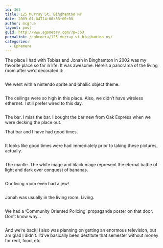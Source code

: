 ```yaml
---
id: 363
title: 125 Murray St, Binghamton NY
date: 2009-01-04T14:00:53+00:00
author: mcgrue
layout: post
guid: http://www.egometry.com/?p=363
permalink: /ephemera/125-murray-st-binghamton-ny/
categories:
  - Ephemera
---
```

The place I had with Tobias and Jonah in Binghamton in 2002 was my favorite place so far in life. It was awesome. Here&#8217;s a panorama of the living room after we&#8217;d decorated it:

<link rel="stylesheet" href="/css/lightbox.css" type="text/css" media="screen" />

  
  
</p> 

<a title="We went with a nintendo sprite and phallic object theme." rel="lightbox[murray]" href="/i/2002-02/living room-1.jpg"><img src="/i/2002-02/living room-1.jpg" alt="" /></a>

We went with a nintendo sprite and phallic object theme.

<a title="The ceilings were so high in this place.  Also, we didn't have wireless ethernet.  I still prefer wired to this day." rel="lightbox[murray]" href="/i/2002-02/living room-2.jpg"><img src="/i/2002-02/living room-2.jpg" alt="" /></a>

The ceilings were so high in this place. Also, we didn&#8217;t have wireless ethernet. I still prefer wired to this day.

<a title="The bar.  I miss the bar.  I bought the bar new from Oak Express when we were decking the place out. ...That bar and I have had good times." rel="lightbox[murray]" href="/i/2002-02/living room-3.jpg"><img src="/i/2002-02/living room-3.jpg" alt="" /></a>

The bar. I miss the bar. I bought the bar new from Oak Express when we were decking the place out.

That bar and I have had good times.

<a title="It looks like good times were had immediately prior to taking these pictures, actually." rel="lightbox[murray]" href="/i/2002-02/living room-4.jpg"><img src="/i/2002-02/living room-4.jpg" alt="" /></a>

It looks like good times were had immediately prior to taking these pictures, actually.

<a title="The mantle.  The white mage and black mage represent the eternal battle of light and dark over conquest of bananas." rel="lightbox[murray]" href="/i/2002-02/living room-5.jpg"><img src="/i/2002-02/living room-5.jpg" alt="" /></a>

The mantle. The white mage and black mage represent the eternal battle of light and dark over conquest of bananas.

<a title="Our living room even had a jew!" rel="lightbox[murray]" href="/i/2002-02/living room-6 (jonah's cove) .jpg"><img src="/i/2002-02/living room-6 (jonah's cove) .jpg" alt="" /></a>

Our living room even had a jew!

<a title="Jonah was usually in the living room.  Living." rel="lightbox[murray]" href="/i/2002-02/living room-7 (yes, jonah is furniture) .jpg"><img src="/i/2002-02/living room-7 (yes, jonah is furniture) .jpg" alt="" /></a>

Jonah was usually in the living room. Living.

<a title="We had a 'Community Oriented Policing' propaganda poster on that door.  Don't know why..." rel="lightbox[murray]" href="/i/2002-02/living room-8.jpg"><img src="/i/2002-02/living room-8.jpg" alt="" /></a>

We had a &#8216;Community Oriented Policing&#8217; propaganda poster on that door. Don&#8217;t know why&#8230;

<a title="And we're back!  I also was planning on getting an enormous television, but am glad I didn't.  I'd've basically been destitute that semester without money for rent, food, etc." rel="lightbox[murray]" href="/i/2002-02/living room-9 (back to square one).jpg"><img src="/i/2002-02/living room-9 (back to square one).jpg" alt="" /></a>

And we&#8217;re back! I also was planning on getting an enormous television, but am glad I didn&#8217;t. I&#8217;d&#8217;ve basically been destitute that semester without money for rent, food, etc.